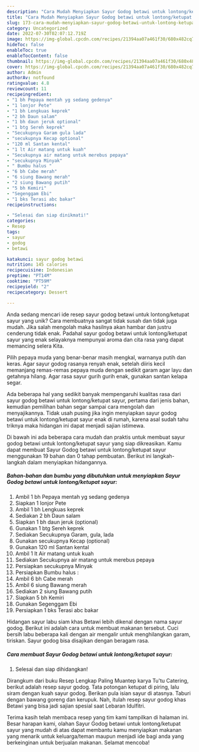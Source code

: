 ```yaml
---
description: "Cara Mudah Menyiapkan Sayur Godog betawi untuk lontong/ketupat sayur yang Lezat Sekali"
title: "Cara Mudah Menyiapkan Sayur Godog betawi untuk lontong/ketupat sayur yang Lezat Sekali"
slug: 173-cara-mudah-menyiapkan-sayur-godog-betawi-untuk-lontong-ketupat-sayur-yang-lezat-sekali
category: Uncategorized
date: 2022-07-30T02:07:12.719Z
image: https://img-global.cpcdn.com/recipes/21394aa07a461f30/680x482cq70/sayur-godog-betawi-untuk-lontongketupat-sayur-foto-resep-utama.jpg
hideToc: false
enableToc: true
enableTocContent: false
thumbnail: https://img-global.cpcdn.com/recipes/21394aa07a461f30/680x482cq70/sayur-godog-betawi-untuk-lontongketupat-sayur-foto-resep-utama.jpg
cover: https://img-global.cpcdn.com/recipes/21394aa07a461f30/680x482cq70/sayur-godog-betawi-untuk-lontongketupat-sayur-foto-resep-utama.jpg
author: Admin
authorAv: notfound
ratingvalue: 4.8
reviewcount: 11
recipeingredient:
- "1 bh Pepaya mentah yg sedang gedenya"
- "1 lonjor Pete"
- "1 bh Lengkuas keprek"
- "2 bh Daun salam"
- "1 bh daun jeruk optional"
- "1 btg Sereh keprek"
- "Secukupnya Garam gula lada"
- "secukupnya Kecap optional"
- "120 ml Santan kental"
- "1 lt Air matang untuk kuah"
- "Secukupnya air matang untuk merebus pepaya"
- "secukupnya Minyak"
- " Bumbu halus "
- "6 bh Cabe merah"
- "6 siung Bawang merah"
- "2 siung Bawang putih"
- "5 bh Kemiri"
- "Segenggam Ebi"
- "1 bks Terasi abc bakar"
recipeinstructions:

- "Selesai dan siap dinikmati!"
categories:
- Resep
tags:
- sayur
- godog
- betawi

katakunci: sayur godog betawi 
nutrition: 145 calories
recipecuisine: Indonesian
preptime: "PT14M"
cooktime: "PT59M"
recipeyield: "2"
recipecategory: Dessert

---
```





Anda sedang mencari ide resep sayur godog betawi untuk lontong/ketupat sayur yang unik? Cara membuatnya sangat tidak susah dan tidak juga mudah. Jika salah mengolah maka hasilnya akan hambar dan justru cenderung tidak enak. Padahal sayur godog betawi untuk lontong/ketupat sayur yang enak selayaknya mempunyai aroma dan cita rasa yang dapat memancing selera Kita.





Pilih pepaya muda yang benar-benar masih mengkal, warnanya putih dan keras. Agar sayur godog rasanya renyah enak, setelah diiris kecil memanjang remas-remas pepaya muda dengan sedikit garam agar layu dan getahnya hilang. Agar rasa sayur gurih gurih enak, gunakan santan kelapa segar.

Ada beberapa hal yang sedikit banyak mempengaruhi kualitas rasa dari sayur godog betawi untuk lontong/ketupat sayur, pertama dari jenis bahan, kemudian pemilihan bahan segar sampai cara mengolah dan menyajikannya. Tidak usah pusing jika ingin menyiapkan sayur godog betawi untuk lontong/ketupat sayur enak di rumah, karena asal sudah tahu triknya maka hidangan ini dapat menjadi sajian istimewa.






Di bawah ini ada beberapa cara mudah dan praktis untuk membuat sayur godog betawi untuk lontong/ketupat sayur yang siap dikreasikan. Kamu dapat membuat Sayur Godog betawi untuk lontong/ketupat sayur menggunakan 19 bahan dan 0 tahap pembuatan. Berikut ini langkah-langkah dalam menyiapkan hidangannya.

<!--inarticleads1-->

##### Bahan-bahan dan bumbu yang dibutuhkan untuk menyiapkan Sayur Godog betawi untuk lontong/ketupat sayur:

1. Ambil 1 bh Pepaya mentah yg sedang gedenya
1. Siapkan 1 lonjor Pete
1. Ambil 1 bh Lengkuas keprek
1. Sediakan 2 bh Daun salam
1. Siapkan 1 bh daun jeruk (optional)
1. Gunakan 1 btg Sereh keprek
1. Sediakan Secukupnya Garam, gula, lada
1. Gunakan secukupnya Kecap (optional)
1. Gunakan 120 ml Santan kental
1. Ambil 1 lt Air matang untuk kuah
1. Sediakan Secukupnya air matang untuk merebus pepaya
1. Persiapkan secukupnya Minyak
1. Persiapkan  Bumbu halus :
1. Ambil 6 bh Cabe merah
1. Ambil 6 siung Bawang merah
1. Sediakan 2 siung Bawang putih
1. Siapkan 5 bh Kemiri
1. Gunakan Segenggam Ebi
1. Persiapkan 1 bks Terasi abc bakar


Hidangan sayur labu siam khas Betawi lebih dikenal dengan nama sayur godog. Berikut ini adalah cara untuk membuat makanan tersebut. Cuci bersih labu beberapa kali dengan air mengalir untuk menghilangkan garam, tiriskan. Sayur godog bisa disajikan dengan beragam rasa. 

<!--inarticleads2-->

##### Cara membuat Sayur Godog betawi untuk lontong/ketupat sayur:


1. Selesai dan siap dihidangkan!

Dirangkum dari buku Resep Lengkap Paling Muantep karya Tu&#39;tu Catering, berikut adalah resep sayur godog. Tata potongan ketupat di piring, lalu siram dengan kuah sayur godog. Berikan pula isian sayur di atasnya. Taburi dengan bawang goreng dan kerupuk. Nah, itulah resep sayur godog khas Betawi yang bisa jadi sajian spesial saat Lebaran Idulfitri. 

Terima kasih telah membaca resep yang tim kami tampilkan di halaman ini. Besar harapan kami, olahan Sayur Godog betawi untuk lontong/ketupat sayur yang mudah di atas dapat membantu kamu menyiapkan makanan yang menarik untuk keluarga/teman maupun menjadi ide bagi anda yang berkeinginan untuk berjualan makanan. Selamat mencoba!
